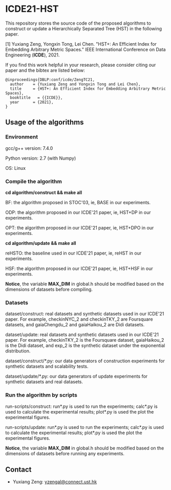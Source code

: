 # ICDE21-HST
This repository stores the source code of the proposed algorithms to construct or update a Hierarchically Separated Tree (HST) in the following paper.

[1] Yuxiang Zeng, Yongxin Tong, Lei Chen. "HST+: An Efficient Index for Embedding Arbitrary Metric Spaces." IEEE International Conference on Data Engineering (**ICDE**), 2021.

If you find this work helpful in your research, please consider citing our paper and the bibtex are listed below:
```  
@inproceedings{DBLP:conf/icde/ZengTC21,
  author    = {Yuxiang Zeng and Yongxin Tong and Lei Chen},
  title     = {HST+: An Efficient Index for Embedding Arbitrary Metric Spaces},
  booktitle   = {{ICDE}},
  year      = {2021},
}
```  

Usage of the algorithms
---------------

### Environment

gcc/g++ version: 7.4.0 

Python version: 2.7 (with Numpy)

OS: Linux

### Compile the algorithm

**cd algorithm/construct && make all**

BF: the algorithm proposed in STOC'03, ie, BASE in our experiments.

ODP: the algorithm proposed in our ICDE'21 paper, ie, HST+DP in our experiments.

OPT: the algorithm proposed in our ICDE'21 paper, ie, HST+DPO in our experiments.

**cd algorithm/update && make all**

reHSTO: the baseline used in our ICDE'21 paper, ie, reHST in our experiments.

HSF: the algorithm proposed in our ICDE'21 paper, ie, HST+HSF in our experiments.

**Notice**, the variable **MAX_DIM** in global.h should be modified based on the dimensions of datasets before compiling.

### Datasets

dataset/construct: real datasets and synthetic datasets used in our ICDE'21 paper. For example, checkinNYC_2 and checkinTKY_2 are Foursquare datasets, and gaiaChengdu_2 and gaiaHaikou_2 are Didi datasets.

dataset/update: real datasets and synthetic datasets used in our ICDE'21 paper. For example, checkinTKY_2 is the Foursquare dataset, gaiaHaikou_2 is the Didi dataset, and exp_2 is the synthetic dataset under the exponential distribution.

dataset/construct/&#42;.py: our data generators of construction experiments for synthetic datasets and scalability tests.

dataset/update/&#42;.py: our data generators of update experiments for synthetic datasets and real datasets.

### Run the algorithm by scripts

run-scripts/construct: run&#42;.py is used to run the experiments; calc&#42;.py is used to calculate the experimental results; plot&#42;.py is used the plot the experimental figures.

run-scripts/update: run&#42;.py is used to run the experiments; calc&#42;.py is used to calculate the experimental results; plot&#42;.py is used the plot the experimental figures.

**Notice**, the variable **MAX_DIM** in global.h should be modified based on the dimensions of datasets before running any experiments.

Contact
------------
- Yuxiang Zeng: yzengal@connect.ust.hk



